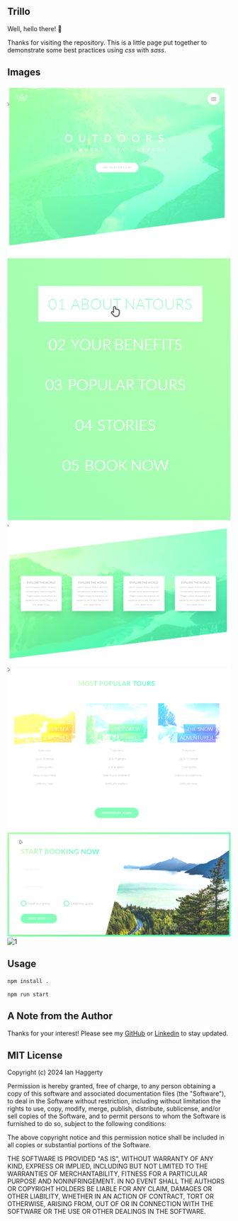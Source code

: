 ## Trillo

Well, hello there! 👋

Thanks for visiting the repository. This is a little page put together to demonstrate some best practices using _css_ with _sass_.

## Images

![1](./docs/images/1.png)
![1](./docs/images/2.png)
![1](./docs/images/3.png)
![1](./docs/images/4.png)
![1](./docs/images/5.png)
![1](./docs/images/6.png)

## Usage

```
npm install .
```

```
npm run start
```

## A Note from the Author

Thanks for your interest! Please see my [GitHub](https://github.com/ianhaggerty) or [Linkedin](https://www.linkedin.com/in/ihaggerty/) to stay updated.

## MIT License

Copyright (c) 2024 Ian Haggerty

Permission is hereby granted, free of charge, to any person obtaining a copy
of this software and associated documentation files (the "Software"), to deal
in the Software without restriction, including without limitation the rights
to use, copy, modify, merge, publish, distribute, sublicense, and/or sell
copies of the Software, and to permit persons to whom the Software is
furnished to do so, subject to the following conditions:

The above copyright notice and this permission notice shall be included in all
copies or substantial portions of the Software.

THE SOFTWARE IS PROVIDED "AS IS", WITHOUT WARRANTY OF ANY KIND, EXPRESS OR
IMPLIED, INCLUDING BUT NOT LIMITED TO THE WARRANTIES OF MERCHANTABILITY,
FITNESS FOR A PARTICULAR PURPOSE AND NONINFRINGEMENT. IN NO EVENT SHALL THE
AUTHORS OR COPYRIGHT HOLDERS BE LIABLE FOR ANY CLAIM, DAMAGES OR OTHER
LIABILITY, WHETHER IN AN ACTION OF CONTRACT, TORT OR OTHERWISE, ARISING FROM,
OUT OF OR IN CONNECTION WITH THE SOFTWARE OR THE USE OR OTHER DEALINGS IN THE
SOFTWARE.
